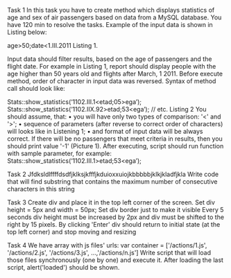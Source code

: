 Task 1
In this task you have to create method which displays statistics of age and sex of air passengers
based on data from a MySQL database.
You have 120 min to resolve the tasks.
Example of the input data is shown in Listing below:

age>50;date<1.III.2011
Listing 1.

Input data should filter results, based on the age of passengers and the flight date. For
example in Listing 1, report should display people with the age higher than 50 years old and flights
after March, 1 2011.
Before execute method, order of character in input data was reversed. Syntax of method call
should look like:

Stats::show_statistics(‘1102.III.1<etad;05>ega’);
Stats::show_statistics(‘1102.IIX.92>etad;53<ega’);
// etc.
Listing 2
You should assume, that:
• you will have only two types of comparison: '<' and '>';
• sequence of parameters (after reverse to correct order of characters) will looks like in
Listening 1;
• and format of input data will be always correct.
If there will be no passengers that meet criteria in results, then you should print value '-1'
(Picture 1).
After executing, script should run function with sample parameter, for example:
Stats::show_statistics(‘1102.III.1>etad;53<ega’);

Task 2
Jfdksldlffffdsdfjklksjkfffjkduioxxuiojkbbbbbjklkjkladfjkla
Write code that will find substring that contains the maximum number of
consecutive characters in this string

Task 3
Create div and place it in the top left corner of the screen. Set div height =
5px and width = 50px; Set div border just to make it visible
Every 5 seconds div height must be increased by 2px and div must be shifted
to the right by 15 pixels.
By clicking 'Enter' div should return to initial state (at the top left corner) and
stop moving and resizing

Task 4
We have array with js files' urls:
var container = ['/actions/1.js', '/actions/2.js', '/actions/3.js', …,'/actions/n.js']
Write script that will load those files synchronously (one by one) and execute
it.
After loading the last script, alert('loaded') should be shown.
